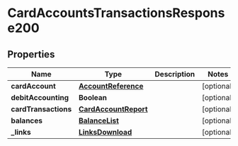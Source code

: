 # CardAccountsTransactionsResponse200

## Properties
Name | Type | Description | Notes
------------ | ------------- | ------------- | -------------
**cardAccount** | [**AccountReference**](AccountReference.md) |  |  [optional]
**debitAccounting** | **Boolean** |  |  [optional]
**cardTransactions** | [**CardAccountReport**](CardAccountReport.md) |  |  [optional]
**balances** | [**BalanceList**](BalanceList.md) |  |  [optional]
**_links** | [**LinksDownload**](LinksDownload.md) |  |  [optional]
